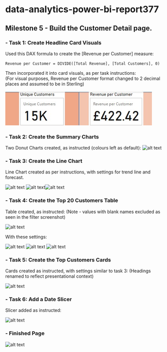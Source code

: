 # data-analytics-power-bi-report377
## Milestone 5 - Build the Customer Detail page.
### - Task 1: Create Headline Card Visuals
Used this DAX formula to create the [Revenue per Customer] measure:

    Revenue per Customer = DIVIDE([Total Revenue], [Total Customers], 0)

Then incorporated it into card visuals, as per task instructions:  
(For visual purposes, Revenue per Customer format changed to 2 decimal places and assumed to be in Sterling)

![alt text](images/M5T1.jpg)

### - Task 2: Create the Summary Charts
Two Donut Charts created, as instructed (colours left as default):
![alt text](M5T2.jpg)

### - Task 3: Create the Line Chart
Line Chart created as per instructions, with settings for trend line and forecast.

![alt text](M5T3a.jpg)
![alt text](M5T3b.jpg)![alt text](M5T3c.jpg)

### - Task 4: Create the Top 20 Customers Table
Table created, as instructed:
(Note - values with blank names excluded as seen in the filter screenshot)

![alt text](M5T4a.jpg)

With these settings:

![alt text](M5T4b.jpg) ![alt text](M5T4c.jpg) ![alt text](M5T4d.jpg)

### - Task 5: Create the Top Customers Cards
Cards created as instructed, with settings similar to task 3:
(Headings renamed to reflect presentational context)

![alt text](M5T5.jpg)

### - Task 6: Add a Date Slicer
Slicer added as instructed:

![alt text](M5T6.jpg)

### - Finished Page

![alt text](Finish.jpg)